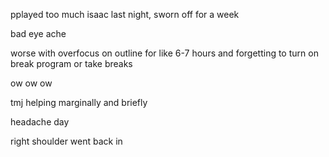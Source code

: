pplayed too much isaac last night, sworn off for a week

bad eye ache

worse with overfocus on outline for like 6-7 hours and forgetting to turn on break program or take breaks

ow ow ow

tmj helping marginally and briefly

headache day

right shoulder went back in